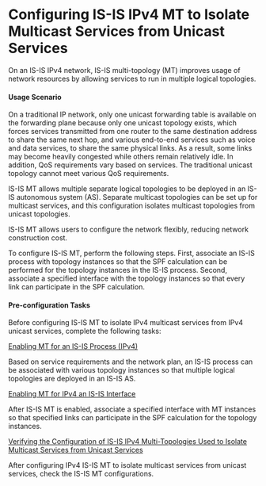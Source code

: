 Configuring IS-IS IPv4 MT to Isolate Multicast Services from Unicast Services
=============================================================================

On an IS-IS IPv4 network, IS-IS multi-topology (MT) improves usage of network resources by allowing services to run in multiple logical topologies.

#### Usage Scenario

On a traditional IP network, only one unicast forwarding table is available on the forwarding plane because only one unicast topology exists, which forces services transmitted from one router to the same destination address to share the same next hop, and various end-to-end services such as voice and data services, to share the same physical links. As a result, some links may become heavily congested while others remain relatively idle. In addition, QoS requirements vary based on services. The traditional unicast topology cannot meet various QoS requirements.

IS-IS MT allows multiple separate logical topologies to be deployed in an IS-IS autonomous system (AS). Separate multicast topologies can be set up for multicast services, and this configuration isolates multicast topologies from unicast topologies.

IS-IS MT allows users to configure the network flexibly, reducing network construction cost.

To configure IS-IS MT, perform the following steps. First, associate an IS-IS process with topology instances so that the SPF calculation can be performed for the topology instances in the IS-IS process. Second, associate a specified interface with the topology instances so that every link can participate in the SPF calculation.


#### Pre-configuration Tasks

Before configuring IS-IS MT to isolate IPv4 multicast services from IPv4 unicast services, complete the following tasks:


[Enabling MT for an IS-IS Process (IPv4)](../../../../software/nev8r10_vrpv8r16/user/vrp/dc_vrp_isis_cfg_0095.html)

Based on service requirements and the network plan, an IS-IS process can be associated with various topology instances so that multiple logical topologies are deployed in an IS-IS AS.

[Enabling MT for IPv4 an IS-IS Interface](../../../../software/nev8r10_vrpv8r16/user/vrp/dc_vrp_isis_cfg_0096.html)

After IS-IS MT is enabled, associate a specified interface with MT instances so that specified links can participate in the SPF calculation for the topology instances.

[Verifying the Configuration of IS-IS IPv4 Multi-Topologies Used to Isolate Multicast Services from Unicast Services](../../../../software/nev8r10_vrpv8r16/user/vrp/dc_vrp_isis_cfg_0097.html)

After configuring IPv4 IS-IS MT to isolate multicast services from unicast services, check the IS-IS MT configurations.